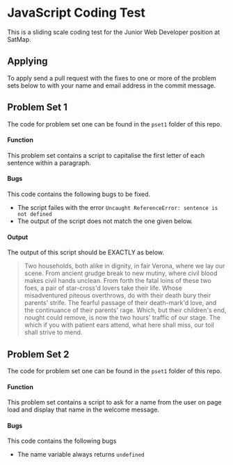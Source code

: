 # JavaScript Coding Test

This is a sliding scale coding test for the Junior Web Developer position at SatMap.

## Applying

To apply send a pull request with the fixes to one or more of the problem sets below to with your name and email address in the commit message.

## Problem Set 1
The code for problem set one can be found in the ``pset1`` folder of this repo.

#### Function
This problem set contains a script to capitalise the first letter of each sentence within a paragraph.

#### Bugs
This code contains the following bugs to be fixed.
- The script failes with the error
```Uncaught ReferenceError: sentence is not defined```
- The output of the script does not match the one given below.

#### Output
The output of this script should be EXACTLY as below.

> Two households, both alike in dignity, in fair Verona, where we lay our scene. From ancient grudge break to new mutiny, where civil blood makes civil hands unclean. From forth the fatal loins of these two foes, a pair of star-cross'd lovers take their life. Whose misadventured piteous overthrows, do with their death bury their parents' strife. The fearful passage of their death-mark'd love, and the continuance of their parents' rage. Which, but their children's end, nought could remove, is now the two hours' traffic of our stage. The which if you with patient ears attend, what here shall miss, our toil shall strive to mend.

## Problem Set 2
The code for problem set one can be found in the ``pset1`` folder of this repo.

#### Function
This problem set contains a script to ask for a name from the user on page load and display that name in the welcome message.

#### Bugs
This code contains the following bugs
- The name variable always returns ``undefined``